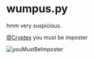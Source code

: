 # wumpus.py
hmm very suspicious.

[@Cryptex](https://github.com/Cryptex-github) you must be imposter

![youMustBeImposter](https://cdn.discordapp.com/emojis/858510024867315783.gif?v=1)
